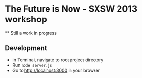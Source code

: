 The Future is Now - SXSW 2013 workshop
=======================

** Still a work in progress

## Development
* In Terminal, navigate to root project directory
* Run `node server.js`
* Go to <a href="http://localhost:3000" target="_blank">http://localhost:3000</a> in your browser
